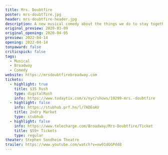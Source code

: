 ```yaml
---
title: Mrs. Doubtfire
poster: mrs-doubtfire.jpg
header: mrs-doubtfire-header.jpg
description: A new musical comedy about the things we do to stay together.
original_preview: 2020-03-09
original_opening: 2020-04-05
preview: 2022-04-14
opening: 2022-04-14
tonyaward: false
criticspick: false
tags: 
  - Musical
  - Broadway
  - Comedy
website: https://mrsdoubtfirebroadway.com
tickets:
  - highlight: true
    title: $35 Rush
    type: digitalRush
    info: https://www.todaytix.com/x/nyc/shows/19299-mrs.-doubtfire
  - highlight: false
    info: https://stubhub.prf.hn/l/7ADEoAV
    title: 2ndry Market
    type: stubhub
  - highlight: false
    info: https://www.telecharge.com/Broadway/Mrs-Doubtfire/Ticket
    title: $59+ Tickets
    type: regular
theater: Stephen Sondheim Theatre
trailer: https://www.youtube.com/watch?v=xw91dGGPdd8
---
```

